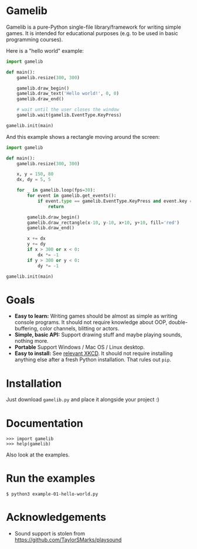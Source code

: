 # Gamelib

Gamelib is a pure-Python single-file library/framework for writing simple games. It is
intended for educational purposes (e.g. to be used in basic programming courses).

Here is a "hello world" example:

```python
import gamelib

def main():
    gamelib.resize(300, 300)

    gamelib.draw_begin()
    gamelib.draw_text('Hello world!', 0, 0)
    gamelib.draw_end()

    # wait until the user closes the window
    gamelib.wait(gamelib.EventType.KeyPress)

gamelib.init(main)
```

And this example shows a rectangle moving around the screen:

```python
import gamelib

def main():
    gamelib.resize(300, 300)

    x, y = 150, 80
    dx, dy = 5, 5

    for _ in gamelib.loop(fps=30):
        for event in gamelib.get_events():
            if event.type == gamelib.EventType.KeyPress and event.key == 'q':
                return

        gamelib.draw_begin()
        gamelib.draw_rectangle(x-10, y-10, x+10, y+10, fill='red')
        gamelib.draw_end()

        x += dx
        y += dy
        if x > 300 or x < 0:
            dx *= -1
        if y > 300 or y < 0:
            dy *= -1

gamelib.init(main)
```

# Goals

* **Easy to learn:** Writing games should be almost as simple as writing console
  programs. It should not require knowledge about OOP, double-buffering, color channels,
  blitting or actors.
* **Simple, basic API:** Support drawing stuff and maybe playing sounds, nothing more.
* **Portable** Support Windows / Mac OS / Linux desktop.
* **Easy to install:** See [relevant XKCD](https://xkcd.com/1987/). It should
  not require installing anything else after a fresh Python installation.
  That rules out `pip`.

# Installation

Just download `gamelib.py` and place it alongside your project :)

# Documentation

```
>>> import gamelib
>>> help(gamelib)
```

Also look at the examples.

# Run the examples

```
$ python3 example-01-hello-world.py
```

# Acknowledgements

* Sound support is stolen from https://github.com/TaylorSMarks/playsound
